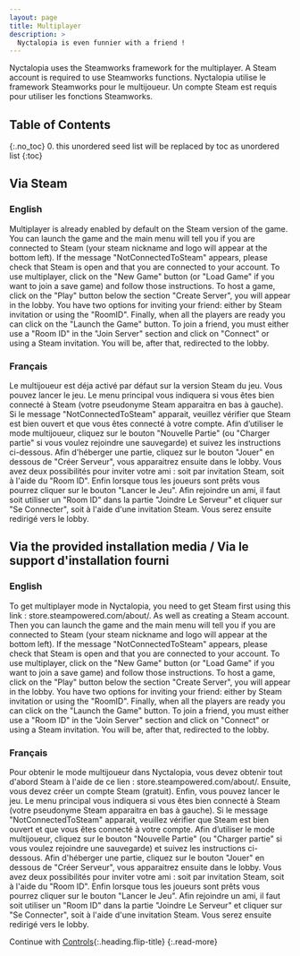 ```yaml
---
layout: page
title: Multiplayer
description: >
  Nyctalopia is even funnier with a friend !
---
```


Nyctalopia uses the Steamworks framework for the multiplayer. A Steam account is required to use Steamworks functions.
Nyctalopia utilise le framework Steamworks pour le multijoueur. Un compte Steam est requis pour utiliser les fonctions Steamworks.

## Table of Contents
{:.no_toc}
0. this unordered seed list will be replaced by toc as unordered list
{:toc}

## Via Steam

### English

Multiplayer is already enabled by default on the Steam version of the game.
You can launch the game and the main menu will tell you if you are connected to Steam (your steam nickname and logo will appear at the bottom left).
If the message "NotConnectedToSteam" appears, please check that Steam is open and that you are connected to your account. 
To use multiplayer, click on the "New Game" button (or "Load Game" if you want to join a save game) and follow those instructions.
To host a game, click on the "Play" button below the section "Create Server", you will appear in the lobby. 
You have two options for inviting your friend: either by Steam invitation or using the "RoomID". 
Finally, when all the players are ready you can click on the "Launch the Game" button. 
To join a friend, you must either use a "Room ID" in the "Join Server" section and click on "Connect" or using a Steam invitation. 
You will be, after that, redirected to the lobby.

### Français

Le multijoueur est déja activé par défaut sur la version Steam du jeu.
Vous pouvez lancer le jeu. 
Le menu principal vous indiquera si vous êtes bien connecté à Steam (votre pseudonyme Steam apparaitra en bas à gauche). 
Si le message "NotConnectedToSteam" apparait, veuillez vérifier que Steam est bien ouvert et que vous êtes connecté à votre compte. 
Afin d’utiliser le mode multijoueur, cliquez sur le bouton "Nouvelle Partie" (ou "Charger partie" si vous voulez rejoindre une sauvegarde) et suivez les instructions ci-dessous.
Afin d'héberger une partie, cliquez sur le bouton "Jouer" en dessous de "Créer Serveur", vous apparaitrez ensuite dans le lobby. 
Vous avez deux possibilités pour inviter votre ami : soit par invitation Steam, soit à l'aide du "Room ID". 
Enfin lorsque tous les joueurs sont prêts vous pourrez cliquer sur le bouton "Lancer le Jeu". 
Afin rejoindre un ami, il faut soit utiliser un "Room ID" dans la partie "Joindre Le Serveur" et cliquer sur "Se Connecter", soit à l'aide d'une invitation Steam. 
Vous serez ensuite redirigé vers le lobby.


## Via the provided installation media / Via le support d'installation fourni

### English 

To get multiplayer mode in Nyctalopia, you need to get Steam first using this link : store.steampowered.com/about/. 
As well as creating a Steam account. 
Then you can launch the game and the main menu will tell you if you are connected to Steam (your steam nickname and logo will appear at the bottom left).
If the message "NotConnectedToSteam" appears, please check that Steam is open and that you are connected to your account. 
To use multiplayer, click on the "New Game" button (or "Load Game" if you want to join a save game) and follow those instructions.
To host a game, click on the "Play" button below the section "Create Server", you will appear in the lobby. 
You have two options for inviting your friend: either by Steam invitation or using the "RoomID". 
Finally, when all the players are ready you can click on the "Launch the Game" button. 
To join a friend, you must either use a "Room ID" in the "Join Server" section and click on "Connect" or using a Steam invitation. 
You will be, after that, redirected to the lobby.

### Français

Pour obtenir le mode multijoueur dans Nyctalopia, vous devez obtenir tout d'abord Steam à l'aide de ce lien : store.steampowered.com/about/. 
Ensuite, vous devez créer un compte Steam (gratuit). 
Enfin, vous pouvez lancer le jeu. 
Le menu principal vous indiquera si vous êtes bien connecté à Steam (votre pseudonyme Steam apparaitra en bas à gauche). 
Si le message "NotConnectedToSteam" apparait, veuillez vérifier que Steam est bien ouvert et que vous êtes connecté à votre compte. 
Afin d’utiliser le mode multijoueur, cliquez sur le bouton "Nouvelle Partie" (ou "Charger partie" si vous voulez rejoindre une sauvegarde) et suivez les instructions ci-dessous.
Afin d'héberger une partie, cliquez sur le bouton "Jouer" en dessous de "Créer Serveur", vous apparaitrez ensuite dans le lobby. 
Vous avez deux possibilités pour inviter votre ami : soit par invitation Steam, soit à l'aide du "Room ID". 
Enfin lorsque tous les joueurs sont prêts vous pourrez cliquer sur le bouton "Lancer le Jeu". 
Afin rejoindre un ami, il faut soit utiliser un "Room ID" dans la partie "Joindre Le Serveur" et cliquer sur "Se Connecter", soit à l'aide d'une invitation Steam. 
Vous serez ensuite redirigé vers le lobby.

Continue with [Controls](controls.md){:.heading.flip-title}
{:.read-more}